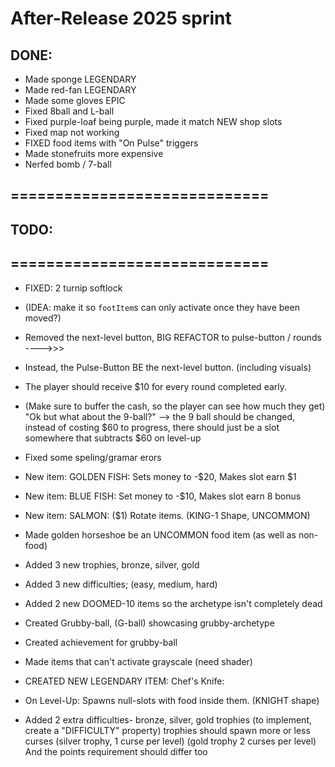 

# After-Release 2025 sprint

## DONE:

- Made sponge LEGENDARY
- Made red-fan LEGENDARY
- Made some gloves EPIC
- Fixed 8ball and L-ball
- Fixed purple-loaf being purple, made it match NEW shop slots
- Fixed map not working
- FIXED food items with "On Pulse" triggers
- Made stonefruits more expensive
- Nerfed bomb / 7-ball


## =============================
## TODO:
## =============================


- FIXED: 2 turnip softlock 
- (IDEA: make it so `footItem`s can only activate once they have been moved?)


- Removed the next-level button, BIG REFACTOR to pulse-button / rounds
---->>>
- Instead, the Pulse-Button BE the next-level button. (including visuals)
- The player should receive $10 for every round completed early.
- (Make sure to buffer the cash, so the player can see how much they get)
"Ok but what about the 9-ball?"
--> the 9 ball should be changed, instead of costing $60 to progress, there should just be a slot somewhere that subtracts $60 on level-up

- Fixed some speling/gramar erors

- New item: GOLDEN FISH: Sets money to -$20, Makes slot earn $1

- New item: BLUE FISH: Set money to -$10, Makes slot earn 8 bonus

- New item: SALMON: ($1) Rotate items. (KING-1 Shape, UNCOMMON)

- Made golden horseshoe be an UNCOMMON food item (as well as non-food)


- Added 3 new trophies, bronze, silver, gold

- Added 3 new difficulties; (easy, medium, hard)

- Added 2 new DOOMED-10 items so the archetype isn't completely dead

- Created Grubby-ball, (G-ball) showcasing grubby-archetype

- Created achievement for grubby-ball

- Made items that can't activate grayscale (need shader)

- CREATED NEW LEGENDARY ITEM: Chef's Knife: 
- On Level-Up: Spawns null-slots with food inside them. (KNIGHT shape)


- Added 2 extra difficulties- bronze, silver, gold trophies (to implement, create a "DIFFICULTY" property)
trophies should spawn more or less curses (silver trophy, 1 curse per level) (gold trophy 2 curses per level)
And the points requirement should differ too

